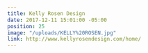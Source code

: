 ```yaml
---
title: Kelly Rosen Design
date: 2017-12-11 15:01:00 -05:00
position: 25
image: "/uploads/KELLY%20ROSEN.jpg"
link: http://www.kellyrosendesign.com/home/
---
```


